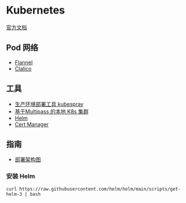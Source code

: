 # Kubernetes

[官方文档](https://kubernetes.io/docs/home/)

## Pod 网络

- [Flannel](https://github.com/flannel-io/flannel)
- [Clalico](https://www.tigera.io/project-calico/)

## 工具

- [生产环境部署工具 kubespray](https://github.com/kubernetes-sigs/kubespray)
- [基于Multipass 的本地 K8s 集群](https://github.com/wizardbyron/k8s-multipass)
- [Helm](https://helm.sh)
- [Cert Manager](https://cert-manager.io)

## 指南

- [部署架构图](https://cloud.redhat.com/blog/kdl-notation-kubernetes-app-deploy)

### 安装 Helm

```shell
curl https://raw.githubusercontent.com/helm/helm/main/scripts/get-helm-3 | bash
```
